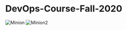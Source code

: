 # DevOps-Course-Fall-2020

![Minion](https://miro.medium.com/max/1200/0*tmfbLDU_hIeg0B3B.jpg)
![Minion2](https://i.imgflip.com/xsdtv.jpg)
